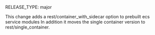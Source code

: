 RELEASE_TYPE: major

This change adds a rest/container_with_sidecar option to prebuilt ecs service modules
In addition it moves the single container version to rest/single_container.
